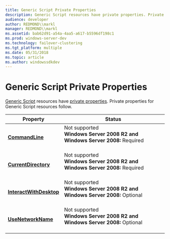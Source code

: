 ```yaml
---
title: Generic Script Private Properties
description: Generic Script resources have private properties. Private properties for Generic Script resources follow.
audience: developer
author: REDMOND\\markl
manager: REDMOND\\markl
ms.assetid: bab62d91-a54a-4aa5-a617-b5596df198c1
ms.prod: windows-server-dev
ms.technology: failover-clustering
ms.tgt_platform: multiple
ms.date: 05/31/2018
ms.topic: article
ms.author: windowssdkdev
---
```


# Generic Script Private Properties

[Generic Script](generic-script.md) resources have [private properties](private-properties.md). Private properties for Generic Script resources follow.



| Property                                                           | Status                                                                                                       |
|--------------------------------------------------------------------|--------------------------------------------------------------------------------------------------------------|
| [**CommandLine**](generic-scripts-commandline.md)                 | Not supported<br/> **Windows Server 2008 R2 and Windows Server 2008:** Required<br/> <br/> |
| [**CurrentDirectory**](generic-scripts-currentdirectory.md)       | Not supported<br/> **Windows Server 2008 R2 and Windows Server 2008:** Required<br/> <br/> |
| [**InteractWithDesktop**](generic-scripts-interactwithdesktop.md) | Not supported<br/> **Windows Server 2008 R2 and Windows Server 2008:** Optional<br/> <br/> |
| [**UseNetworkName**](generic-scripts-usenetworkname.md)           | Not supported<br/> **Windows Server 2008 R2 and Windows Server 2008:** Optional<br/> <br/> |



 

 

 





